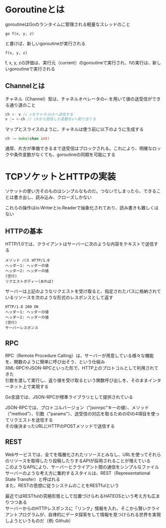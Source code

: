 # Goroutineとは
goroutineはGoのランタイムに管理される軽量なスレッドのこと

```
go f(x, y, z)
```
と書けば、新しいgoroutineが実行される

```
f(x, y, z)
```
f, x, y, zの評価は、実行元（current）のgoroutineで実行され、fの実行は、新しいgoroutineで実行される

## Channelとは
チャネル（Channel）型は、チャネルオペレータの`<-`を用いて値の送受信ができる通り道のこと

```go
ch <- v // vをチャネルchへ送信する
v := <-ch // chから受信した変数をvへ割り当てる
```

マップとスライスのように、チャネルは使う前に以下のように生成する
```go
ch := make(chan int)
```
通常、片方が準備できるまで送受信はブロックされる。これにより、明確なロックや条件変数がなくても、goroutineの同期を可能にする

# TCPソケットとHTTPの実装
ソケットの使い方そのものはシンプルなものだ。つないでしまったら、できることは書き出し、読み込み、クローズしかない

これらの操作はio.Writerとio.Readerで抽象化されており、読み書きも難しくはない

## HTTPの基本
HTTP/1.0では、クライアントはサーバーに次のような内容をテキストで送信する
```
メソッド パス HTTP/1.0
ヘッダー1: ヘッダーの値
ヘッダー2: ヘッダーの値
(空行)
リクエストボディー(あれば)
```

サーバーは上記のようなリクエストを受け取ると、指定されたパスに格納されているリソースを次のような形式のレスポンスとして返す
```
HTTP/1.0 200 OK
ヘッダー1: ヘッダーの値
ヘッダー2: ヘッダーの値
(空行)
サーバーレスポンス
```
## RPC
RPC（Remote Procedure Calling）は、サーバーが用意している様々な機能を、関数のように簡単に呼び出そう、という仕組み  
XML-RPCやJSON-RPCといった形で、HTTP上のプロトコルとして利用されてきた  
引数を渡して実行し、返り値を受け取るという関数呼び出しを、そのままインターネット上で実現する

Go言語では、JSON-RPCが標準ライブラリとして提供されている

JSON-RPCでは、プロトコルバージョン（"jsonrpc"キーの値）、メソッド（"method"）、引数（"params"）、送受信の対応を取るためのIDの4項目を使ってリクエストを送信する  
その後決まったURLにHTTPのPOSTメソッドで送信する

## REST
Webサービスでは、全てを階層化されたリソースとみなし、URLを使ってそれらのリソースを取得したり投稿したりするAPIが採用されることが増えている  
このようなAPIにより、サーバーとクライアント間の通信をシンプルなファイルサーバーのような考え方に集約するスタイルは、REST（Representational State Transfer）と呼ばれる  
また、RESTの思想に従うシステムのことをRESTfulという

最近ではRESTfulの究極形態として位置づけられるHATEOSという考え方も広まりつつある  
サーバーからのHTTPレスポンスに「リンク」情報を入れ、そこから賢いクライアントプログラムが、自律的にデータ探索をして情報を見つけられる世界を実現しようというものだ（例: Github）




